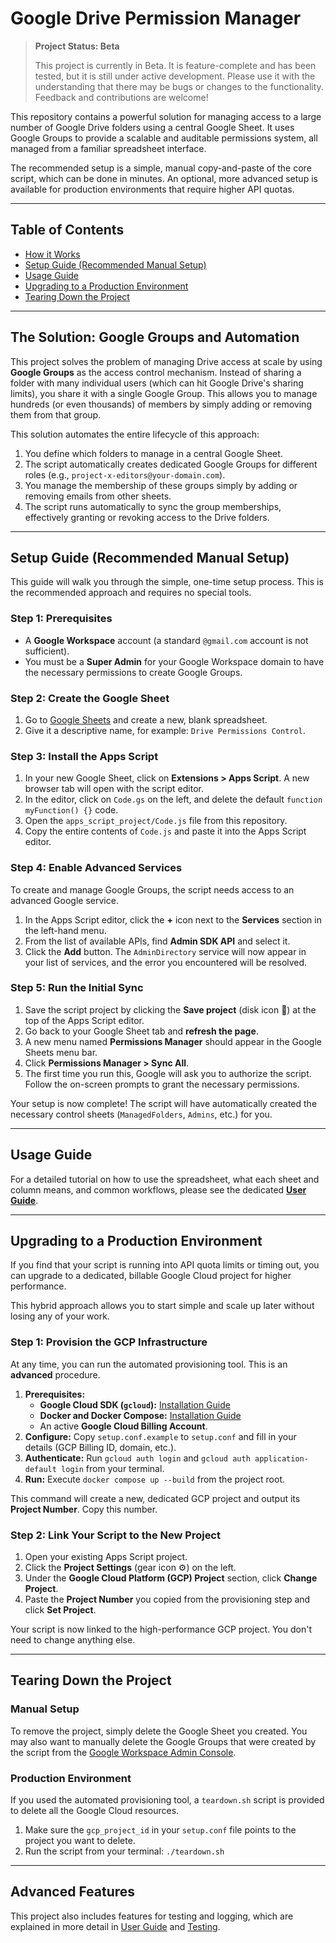 # Google Drive Permission Manager

> **Project Status: Beta**
>
> This project is currently in Beta. It is feature-complete and has been tested, but it is still under active development. Please use it with the understanding that there may be bugs or changes to the functionality. Feedback and contributions are welcome!

This repository contains a powerful solution for managing access to a large number of Google Drive folders using a central Google Sheet. It uses Google Groups to provide a scalable and auditable permissions system, all managed from a familiar spreadsheet interface.

The recommended setup is a simple, manual copy-and-paste of the core script, which can be done in minutes. An optional, more advanced setup is available for production environments that require higher API quotas.

---

## Table of Contents

- [How it Works](#how-it-works)
- [Setup Guide (Recommended Manual Setup)](#setup-guide-recommended-manual-setup)
- [Usage Guide](#usage-guide)
- [Upgrading to a Production Environment](#upgrading-to-a-production-environment)
- [Tearing Down the Project](#tearing-down-the-project)

---

## The Solution: Google Groups and Automation

This project solves the problem of managing Drive access at scale by using **Google Groups** as the access control mechanism. Instead of sharing a folder with many individual users (which can hit Google Drive's sharing limits), you share it with a single Google Group. This allows you to manage hundreds (or even thousands) of members by simply adding or removing them from that group.

This solution automates the entire lifecycle of this approach:

1.  You define which folders to manage in a central Google Sheet.
2.  The script automatically creates dedicated Google Groups for different roles (e.g., `project-x-editors@your-domain.com`).
3.  You manage the membership of these groups simply by adding or removing emails from other sheets.
4.  The script runs automatically to sync the group memberships, effectively granting or revoking access to the Drive folders.

---

## Setup Guide (Recommended Manual Setup)

This guide will walk you through the simple, one-time setup process. This is the recommended approach and requires no special tools.

### Step 1: Prerequisites

*   A **Google Workspace** account (a standard `@gmail.com` account is not sufficient).
*   You must be a **Super Admin** for your Google Workspace domain to have the necessary permissions to create Google Groups.

### Step 2: Create the Google Sheet

1.  Go to [Google Sheets](https://sheets.google.com) and create a new, blank spreadsheet.
2.  Give it a descriptive name, for example: `Drive Permissions Control`.

### Step 3: Install the Apps Script

1.  In your new Google Sheet, click on **Extensions > Apps Script**. A new browser tab will open with the script editor.
2.  In the editor, click on `Code.gs` on the left, and delete the default `function myFunction() {}` code.
3.  Open the `apps_script_project/Code.js` file from this repository.
4.  Copy the entire contents of `Code.js` and paste it into the Apps Script editor.

### Step 4: Enable Advanced Services

To create and manage Google Groups, the script needs access to an advanced Google service.

1.  In the Apps Script editor, click the **+** icon next to the **Services** section in the left-hand menu.
2.  From the list of available APIs, find **Admin SDK API** and select it.
3.  Click the **Add** button. The `AdminDirectory` service will now appear in your list of services, and the error you encountered will be resolved.

### Step 5: Run the Initial Sync

1.  Save the script project by clicking the **Save project** (disk icon 💾) at the top of the Apps Script editor.
2.  Go back to your Google Sheet tab and **refresh the page**.
3.  A new menu named **Permissions Manager** should appear in the Google Sheets menu bar.
4.  Click **Permissions Manager > Sync All**.
5.  The first time you run this, Google will ask you to authorize the script. Follow the on-screen prompts to grant the necessary permissions.

Your setup is now complete! The script will have automatically created the necessary control sheets (`ManagedFolders`, `Admins`, etc.) for you.

---

## Usage Guide

For a detailed tutorial on how to use the spreadsheet, what each sheet and column means, and common workflows, please see the dedicated **[User Guide](./docs/USER_GUIDE.md)**.

---

## Upgrading to a Production Environment

If you find that your script is running into API quota limits or timing out, you can upgrade to a dedicated, billable Google Cloud project for higher performance.

This hybrid approach allows you to start simple and scale up later without losing any of your work.

### Step 1: Provision the GCP Infrastructure

At any time, you can run the automated provisioning tool. This is an **advanced** procedure.

1.  **Prerequisites:**
    *   **Google Cloud SDK (`gcloud`):** [Installation Guide](https://cloud.google.com/sdk/docs/install)
    *   **Docker and Docker Compose:** [Installation Guide](https://docs.docker.com/get-docker/)
    *   An active **Google Cloud Billing Account**.
2.  **Configure:** Copy `setup.conf.example` to `setup.conf` and fill in your details (GCP Billing ID, domain, etc.).
3.  **Authenticate:** Run `gcloud auth login` and `gcloud auth application-default login` from your terminal.
4.  **Run:** Execute `docker compose up --build` from the project root.

This command will create a new, dedicated GCP project and output its **Project Number**. Copy this number.

### Step 2: Link Your Script to the New Project

1.  Open your existing Apps Script project.
2.  Click the **Project Settings** (gear icon ⚙️) on the left.
3.  Under the **Google Cloud Platform (GCP) Project** section, click **Change Project**.
4.  Paste the **Project Number** you copied from the provisioning step and click **Set Project**.

Your script is now linked to the high-performance GCP project. You don't need to change anything else.

---

## Tearing Down the Project

### Manual Setup

To remove the project, simply delete the Google Sheet you created. You may also want to manually delete the Google Groups that were created by the script from the [Google Workspace Admin Console](https://admin.google.com).

### Production Environment

If you used the automated provisioning tool, a `teardown.sh` script is provided to delete all the Google Cloud resources.

1.  Make sure the `gcp_project_id` in your `setup.conf` file points to the project you want to delete.
2.  Run the script from your terminal: `./teardown.sh`

---

## Advanced Features

This project also includes features for testing and logging, which are explained in more detail in [User Guide](./docs/USER_GUIDE.md) and [Testing](./docs/TESTING.md).
